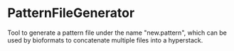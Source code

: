# PatternFileGenerator
Tool to generate a pattern file under the name "new.pattern", which can be used by bioformats to concatenate multiple files into a hyperstack.
